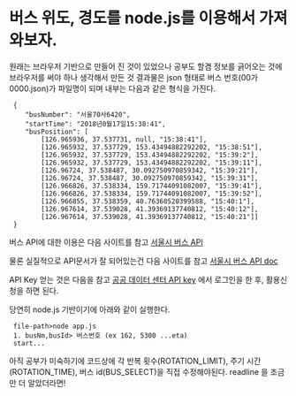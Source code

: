 
# 버스 위도, 경도를 node.js를 이용해서 가져와보자.

원래는 브라우저 기반으로 만들어 진 것이 있었으나 공부도 할겸 정보를 긁어오는 것에 브라우저를 써야 하나 생각해서 만든 것
결과물은 json 형태로 버스 번호(00가0000.json)가 파일명이 되며 내부는 다음과 같은 형식을 가진다.

```{.json}
 {
    "busNumber": "서울70사6420",
    "startTime": "2018년0월17일15:38:41",
    "busPosition": [
        [126.965936, 37.537731, null, "15:38:41"],
        [126.965932, 37.537729, 153.43494882292202, "15:38:51"],
        [126.965932, 37.537729, 153.43494882292202, "15:39:2"],
        [126.965932, 37.537729, 153.43494882292202, "15:39:11"],
        [126.96724, 37.538487, 30.092750970859342, "15:39:21"],
        [126.96724, 37.538487, 30.092750970859342, "15:39:31"],
        [126.966826, 37.538334, 159.71744091082007, "15:39:41"],
        [126.966826, 37.538334, 159.71744091082007, "15:39:52"],
        [126.966855, 37.538359, 40.76360520399588, "15:40:1"],
        [126.967614, 37.539028, 41.39369137740812, "15:40:12"],
        [126.967614, 37.539028, 41.39369137740812, "15:40:21"]]
 }
```

버스 API에 대한 이용은 다음 사이트를 참고
[서울시 버스 API](http://www.gbis.go.kr/gbis2014/publicService.action?cmd=mBusLocation)

물론 실질적으로 API문서가 잘 되어있는건 다음 사이트를 참고
[서울시 버스 API doc](http://api.bus.go.kr/)

API Key 얻는 것은 다음을 참고
[공공 데이터 센터 API key](https://www.data.go.kr/dataset/15000332/openapi.do) 에서 로그인을 한 후, 활용신청을 하면 된다.

당연히 node.js 기반이기에 아래와 같이 실행한다.
```{.no-highlight}
 file-path>node app.js
 1. busNm,busId> 버스번호 (ex 162, 5300 ...eta)
 start...
```
아직 공부가 미숙하기에 코드상에 각 반복 횟수(ROTATION_LIMIT), 주기 시간(ROTATION_TIME), 버스 id(BUS_SELECT)을 직접 수정해야된다. readline 을 조금만 더 알았더라면!